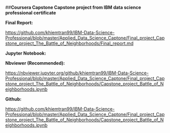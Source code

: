 ##**Coursera Capstone
Capstone project from IBM data science professional certificate**

**Final Report:**

https://github.com/khiemtran99/IBM-Data-Science-Professional/blob/master/Applied_Data_Science_Captone/Final_project_Capstone_project_The_Battle_of_Neighborhoods/Final_report.md

**Jupyter Notebook:**

**Nbviewer (Recommended):**

https://nbviewer.jupyter.org/github/khiemtran99/IBM-Data-Science-Professional/blob/master/Applied_Data_Science_Captone/Final_project_Capstone_project_The_Battle_of_Neighborhoods/Capstone_project_Battle_of_Neighborhoods.ipynb

**Github:**

https://github.com/khiemtran99/IBM-Data-Science-Professional/blob/master/Applied_Data_Science_Captone/Final_project_Capstone_project_The_Battle_of_Neighborhoods/Capstone_project_Battle_of_Neighborhoods.ipynb
